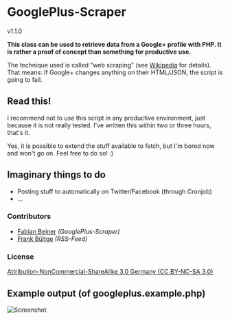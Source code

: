 # GooglePlus-Scraper
v1.1.0

**This class can be used to retrieve data from a Google+ profile with PHP. It is rather a proof of concept than something for productive use.**

The technique used is called “web scraping” (see [Wikipedia](http://en.wikipedia.org/wiki/Web_scraping "Web scraping") for details). That means: If Google+ changes anything on their HTML/JSON, the script is going to fail.

## Read this!

I recommend not to use this script in any productive environment, just because it is not really tested. I've written this within two or three hours, that's it.

Yes, it is possible to extend the stuff available to fetch, but I'm bored now and won't go on. Feel free to do so! :)

## Imaginary things to do
* Posting stuff to automatically on Twitter/Facebook (through Cronjob)
* …

### Contributors
* [Fabian Beiner](http://wwww.twitter.com/FabianBeiner) *(GooglePlus-Scraper)*
* [Frank Bültge](http://twitter.com//bueltge) *(RSS-Feed)*

### License

[Attribution-NonCommercial-ShareAlike 3.0 Germany (CC BY-NC-SA 3.0) ](http://creativecommons.org/licenses/by-nc-sa/3.0/de/deed.en)

## Example output (of googleplus.example.php)

![Screenshot](http://i55.tinypic.com/2wrq5bo.jpg "Screenshot of googleplus.example.php output")
